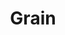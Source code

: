 ---
layout: item
title: Grain
item-id: 1947
datatable: true
id: 1947
name: "Grain"
members: false
lowalch: 0
highalch: 1
examine: "Some wheat heads."
monsters:
  - id: 70
    name: "Skeleton"
    members: false
    combat_level: 22
    wiki_url: "https://oldschool.runescape.wiki/w/Skeleton#Level_22"
    drops:
      - quantity: "1"
        rarity: 0.0078125
        drop_requirements: null
  - id: 74
    name: "Skeleton"
    members: false
    combat_level: 21
    wiki_url: "https://oldschool.runescape.wiki/w/Skeleton#Level_21"
    drops:
      - quantity: "1"
        rarity: 0.0078125
        drop_requirements: null
  - id: 77
    name: "Skeleton"
    members: false
    combat_level: 25
    wiki_url: "https://oldschool.runescape.wiki/w/Skeleton#Level_25"
    drops:
      - quantity: "1"
        rarity: 0.0078125
        drop_requirements: null
  - id: 82
    name: "Skeleton"
    members: false
    combat_level: 45
    wiki_url: "https://oldschool.runescape.wiki/w/Skeleton#Level_45"
    drops:
      - quantity: "1"
        rarity: 0.0078125
        drop_requirements: null
  - id: 397
    name: "Town Guard"
    members: true
    combat_level: 22
    wiki_url: "https://oldschool.runescape.wiki/w/Town_Guard_(Hosidius)#Bow"
    drops:
      - quantity: "1"
        rarity: 0.0078125
        drop_requirements: null
  - id: 399
    name: "Town Guard"
    members: true
    combat_level: 19
    wiki_url: "https://oldschool.runescape.wiki/w/Town_Guard_(Hosidius)#Staff"
    drops:
      - quantity: "1"
        rarity: 0.0078125
        drop_requirements: null
  - id: 995
    name: "Guard"
    members: false
    combat_level: 22
    wiki_url: "https://oldschool.runescape.wiki/w/Guard#Falador_(sword)"
    drops:
      - quantity: "1"
        rarity: 0.0078125
        drop_requirements: null
  - id: 1546
    name: "Guard"
    members: false
    combat_level: 21
    wiki_url: "https://oldschool.runescape.wiki/w/Guard#Port_Sarim"
    drops:
      - quantity: "1"
        rarity: 0.0078125
        drop_requirements: null
  - id: 2520
    name: "Skeleton"
    members: false
    combat_level: 68
    wiki_url: "https://oldschool.runescape.wiki/w/Skeleton#Level_68"
    drops:
      - quantity: "1"
        rarity: 0.0078125
        drop_requirements: null
  - id: 2521
    name: "Skeleton"
    members: false
    combat_level: 60
    wiki_url: "https://oldschool.runescape.wiki/w/Skeleton#Level_60"
    drops:
      - quantity: "1"
        rarity: 0.0078125
        drop_requirements: null
  - id: 2524
    name: "Skeleton"
    members: false
    combat_level: 85
    wiki_url: "https://oldschool.runescape.wiki/w/Skeleton#Level_85"
    drops:
      - quantity: "1"
        rarity: 0.0078125
        drop_requirements: null
  - id: 3134
    name: "Imp"
    members: true
    combat_level: 7
    wiki_url: "https://oldschool.runescape.wiki/w/Imp#GWD"
    drops:
      - quantity: "1"
        rarity: 0.0234375
        drop_requirements: null
  - id: 3271
    name: "Guard"
    members: false
    combat_level: 19
    wiki_url: "https://oldschool.runescape.wiki/w/Guard#Falador_(battleaxe)"
    drops:
      - quantity: "1"
        rarity: 0.0078125
        drop_requirements: null
  - id: 5007
    name: "Imp"
    members: false
    combat_level: 2
    wiki_url: "https://oldschool.runescape.wiki/w/Imp#Regular"
    drops:
      - quantity: "1"
        rarity: 0.0234375
        drop_requirements: null
  - id: 5008
    name: "Imp"
    members: false
    combat_level: 3
    wiki_url: "https://oldschool.runescape.wiki/w/Imp#Regular"
    drops:
      - quantity: "1"
        rarity: 0.0234375
        drop_requirements: null
  - id: 5418
    name: "Guard"
    members: false
    combat_level: 20
    wiki_url: "https://oldschool.runescape.wiki/w/Guard#East_Ardougne"
    drops:
      - quantity: "1"
        rarity: 0.0078125
        drop_requirements: null
  - id: 7016
    name: "Kourend guard"
    members: true
    combat_level: 21
    wiki_url: "https://oldschool.runescape.wiki/w/Kourend_guard"
    drops:
      - quantity: "1"
        rarity: 0.0078125
        drop_requirements: null
  - id: 7017
    name: "Kourend head guard"
    members: true
    combat_level: 84
    wiki_url: "https://oldschool.runescape.wiki/w/Kourend_head_guard"
    drops:
      - quantity: "1"
        rarity: 0.0078125
        drop_requirements: null
---